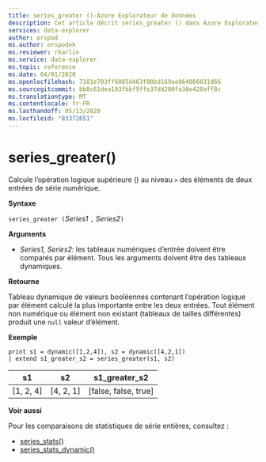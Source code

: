 ```yaml
---
title: series_greater ()-Azure Explorateur de données
description: Cet article décrit series_greater () dans Azure Explorateur de données.
services: data-explorer
author: orspod
ms.author: orspodek
ms.reviewer: rkarlin
ms.service: data-explorer
ms.topic: reference
ms.date: 04/01/2020
ms.openlocfilehash: 7181e703ff6085d463f80bd169ae064066031d66
ms.sourcegitcommit: bb8c61dea193fbbf9ffe37dd200fa36e428aff8c
ms.translationtype: MT
ms.contentlocale: fr-FR
ms.lasthandoff: 05/13/2020
ms.locfileid: "83372651"
---
```

# <a name="series_greater"></a>series_greater()

Calcule l’opération logique supérieure () au niveau `>` des éléments de deux entrées de série numérique.

**Syntaxe**

`series_greater (`*Series1* `,` *Series2*`)`

**Arguments**

* *Series1, Series2*: les tableaux numériques d’entrée doivent être comparés par élément. Tous les arguments doivent être des tableaux dynamiques. 

**Retourne**

Tableau dynamique de valeurs booléennes contenant l’opération logique par élément calculé la plus importante entre les deux entrées. Tout élément non numérique ou élément non existant (tableaux de tailles différentes) produit une `null` valeur d’élément.

**Exemple**

<!-- csl: https://help.kusto.windows.net:443/Samples -->
```kusto
print s1 = dynamic([1,2,4]), s2 = dynamic([4,2,1])
| extend s1_greater_s2 = series_greater(s1, s2)
```

|s1|s2|s1_greater_s2|
|---|---|---|
|[1, 2, 4]|[4, 2, 1]|[false, false, true]|

**Voir aussi**

Pour les comparaisons de statistiques de série entières, consultez :
* [series_stats()](series-statsfunction.md)
* [series_stats_dynamic()](series-stats-dynamicfunction.md)
